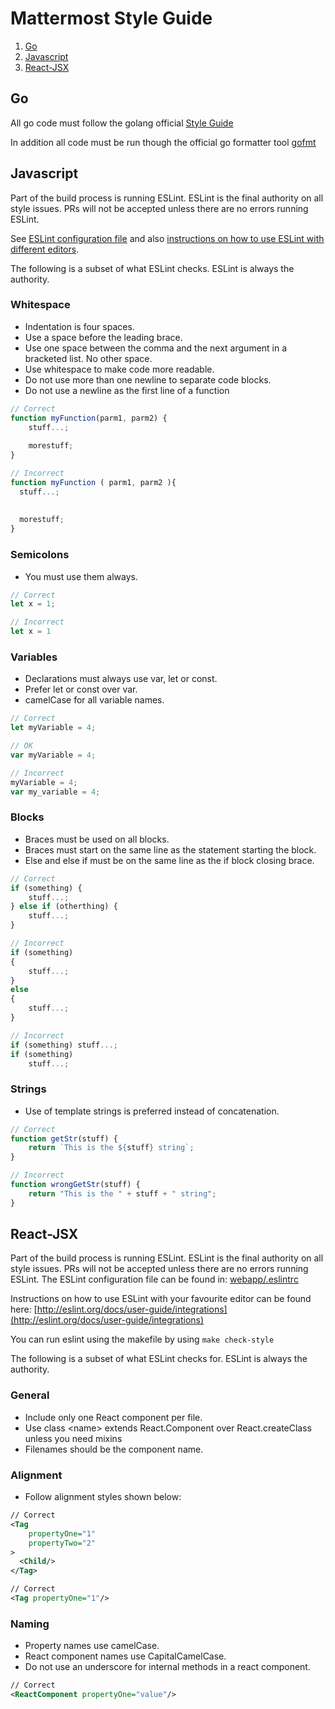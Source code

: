 # Mattermost Style Guide

1. [Go](#go)
2. [Javascript](#javascript)
3. [React-JSX](#react-jsx)


## Go

All go code must follow the golang official [Style Guide](https://golang.org/doc/effective_go.html)

In addition all code must be run though the official go formatter tool [gofmt](https://golang.org/cmd/gofmt/)


## Javascript

Part of the build process is running ESLint. ESLint is the final authority on all style issues. PRs will not be accepted unless there are no errors running ESLint. 

See [ESLint configuration file](https://github.com/mattermost/platform/blob/master/webapp/.eslintrc.json) and also [instructions on how to use ESLint with different editors](http://eslint.org/docs/user-guide/integrations).

The following is a subset of what ESLint checks. ESLint is always the authority. 

### Whitespace

- Indentation is four spaces.
- Use a space before the leading brace.
- Use one space between the comma and the next argument in a bracketed list. No other space.
- Use whitespace to make code more readable.
- Do not use more than one newline to separate code blocks. 
- Do not use a newline as the first line of a function

```javascript
// Correct
function myFunction(parm1, parm2) {
    stuff...;
  
    morestuff;
}

// Incorrect
function myFunction ( parm1, parm2 ){
  stuff...;
    
    
  morestuff;
}

```

### Semicolons

- You must use them always.

```javascript
// Correct
let x = 1;

// Incorrect
let x = 1
```

### Variables

- Declarations must always use var, let or const.
- Prefer let or const over var.
- camelCase for all variable names.

```javascript
// Correct
let myVariable = 4;

// OK
var myVariable = 4;

// Incorrect
myVariable = 4;
var my_variable = 4;
```

### Blocks

- Braces must be used on all blocks.
- Braces must start on the same line as the statement starting the block.
- Else and else if must be on the same line as the if block closing brace.

```javascript
// Correct
if (something) {
    stuff...;
} else if (otherthing) {
    stuff...;
}

// Incorrect
if (something)
{
    stuff...;
}
else
{
    stuff...;
}

// Incorrect
if (something) stuff...;
if (something)
    stuff...;

```

### Strings

- Use of template strings is preferred instead of concatenation.

```javascript
// Correct
function getStr(stuff) {
    return `This is the ${stuff} string`;
}

// Incorrect
function wrongGetStr(stuff) {
    return "This is the " + stuff + " string";
}
```

## React-JSX

Part of the build process is running ESLint. ESLint is the final authority on all style issues. PRs will not be accepted unless there are no errors running ESLint. The ESLint configuration file can be found in: [webapp/.eslintrc](https://github.com/mattermost/platform/blob/master/webapp/.eslintrc.json)

Instructions on how to use ESLint with your favourite editor can be found here: [http://eslint.org/docs/user-guide/integrations](http://eslint.org/docs/user-guide/integrations)

You can run eslint using the makefile by using `make check-style`

The following is a subset of what ESLint checks for. ESLint is always the authority. 

### General

- Include only one React component per file.
- Use class \<name\> extends React.Component over React.createClass unless you need mixins
- Filenames should be the component name.

### Alignment

- Follow alignment styles shown below:
```xml
// Correct
<Tag
    propertyOne="1"
    propertyTwo="2"
>
  <Child/>
</Tag>

// Correct
<Tag propertyOne="1"/>
```

### Naming

- Property names use camelCase.
- React component names use CapitalCamelCase.
- Do not use an underscore for internal methods in a react component. 

```xml
// Correct
<ReactComponent propertyOne="value"/>
```
